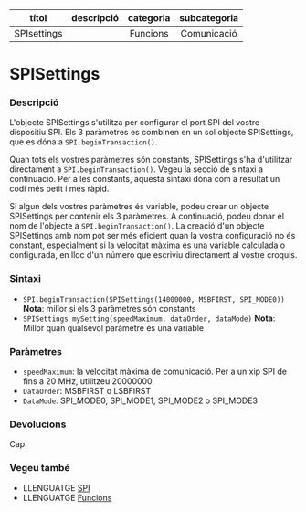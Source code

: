
| títol | descripció   | categoria  | subcategoria        |
| :---: | :----------: | :--------: | :-----------------: |
| SPIsettings | | Funcions | Comunicació |

# SPISettings

### Descripció

L'objecte SPISettings s'utilitza per configurar el port SPI del vostre dispositiu SPI. Els 3 paràmetres es combinen en un sol objecte SPISettings, que es dóna a `SPI.beginTransaction()`.

Quan tots els vostres paràmetres són constants, SPISettings s'ha d'utilitzar directament a `SPI.beginTransaction()`. Vegeu la secció de sintaxi a continuació. Per a les constants, aquesta sintaxi dóna com a resultat un codi més petit i més ràpid.

Si algun dels vostres paràmetres és variable, podeu crear un objecte SPISettings per contenir els 3 paràmetres. A continuació, podeu donar el nom de l'objecte a `SPI.beginTransaction()`. La creació d'un objecte SPISettings amb nom pot ser més eficient quan la vostra configuració no és constant, especialment si la velocitat màxima és una variable calculada o configurada, en lloc d'un número que escriviu directament al vostre croquis.

### Sintaxi

* `SPI.beginTransaction(SPISettings(14000000, MSBFIRST, SPI_MODE0))` **Nota**: millor si els 3 paràmetres són constants
* `SPISettings mySetting(speedMaximum, dataOrder, dataMode)` **Nota**: Millor quan qualsevol paràmetre és una variable

### Paràmetres

* `speedMaximum`: la velocitat màxima de comunicació. Per a un xip SPI de fins a 20 MHz, utilitzeu 20000000.
* `DataOrder`: MSBFIRST o LSBFIRST
* `DataMode`: SPI_MODE0, SPI_MODE1, SPI_MODE2 o SPI_MODE3

### Devolucions

Cap.

### Vegeu també

*  LLENGUATGE [SPI](../spi.md)
*  LLENGUATGE [Funcions](../../Funcions.md)
